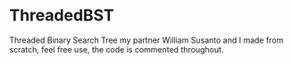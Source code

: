 # ThreadedBST
Threaded Binary Search Tree my partner William Susanto and I made from scratch, feel free use, the code is commented throughout. 
